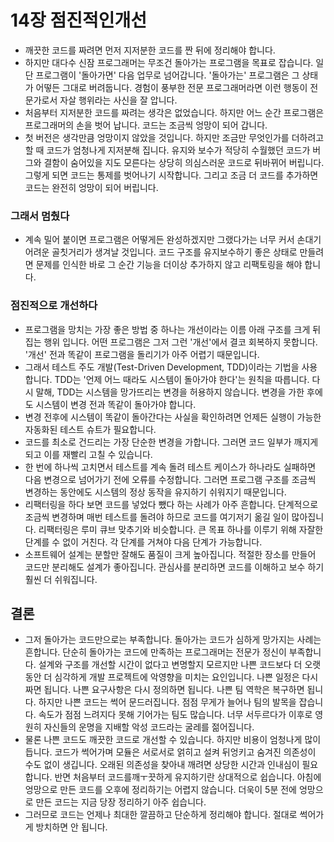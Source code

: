 # 14장 점진적인개선

- 깨끗한 코드를 짜려면 먼저 지저분한 코드를 짠 뒤에 정리해야 합니다.
- 하지만 대다수 신잠 프로그래머는 무조건 돌아가는 프로그램을 목표로 잡습니다. 일단 프로그램이 '돌아가면' 다음 업무로 넘어갑니다. '돌아가는' 프로그램은 그 상태가 어떻든 그대로 버려둡니다. 경험이 풍부한 전문 프로그래머라면 이런 행동이 전문가로서 자살 행위라는 사신을 잘 압니다.
- 처음부터 지저분한 코드를 짜려는 생각은 없었습니다. 하지만 어느 순간 프로그램은 프로그래머의 손을 벗어 납니다. 코드는 조금씩 엉망이 되어 갑니다.
- 첫 버전은 생각만큼 엉망이지 않았을 것입니다. 하지만 조금만 무엇인가를 더하려고 할 때 코드가 엄청나게 지저분해 집니다. 유지와 보수가 적당히 수월했던 코드가 버그와 결함이 숨어있을 지도 모른다는 상당히 의심스러운 코드로 뒤바뀌어 버립니다. 그렇게 되면 코드는 통제를 벗어나기 시작합니다. 그리고 조금 더 코드를 추가하면 코드는 완전히 엉망이 되어 버립니다.

### 그래서 멈췄다

- 계속 밀어 붙이면 프로그램은 어떻게든 완성하겠지만 그랬다가는 너무 커서 손대기 어려운 골칫거리가 생겨날 것입니다. 코드 구조를 유지보수하기 좋은 상태로 만들려면 문제를 인식한 바로 그 순간 기능을 더이상 추가하지 않고 리팩토링을 해야 합니다.

### 점진적으로 개선하다

- 프로그램을 망치는 가장 좋은 방법 중 하나는 개선이라는 이름 아래 구조를 크게 뒤집는 행위 입니다. 어떤 프로그램은 그저 그런 '개선'에서 결코 회복하지 못합니다. '개선' 전과 똑같이 프로그램을 돌리기가 아주 어렵기 때문입니다.
- 그래서 테스트 주도 개발(Test-Driven Development, TDD)이라는 기법을 사용합니다. TDD는 '언제 어느 때라도 시스템이 돌아가야 한다'는 원칙을 따릅니다. 다시 말해, TDD는 시스템을 망가뜨리는 변경을 허용하지 않습니다. 변경을 가한 후에도 시스템이 변경 전과 똑같이 돌아가야 합니다.
- 변경 전후에 시스템이 똑같이 돌아간다는 사실을 확인하려면 언제든 실행이 가능한 자동화된 테스트 슈트가 필요합니다.
- 코드를 최소로 건드리는 가장 단순한 변경을 가합니다. 그러면 코드 일부가 깨지게 되고 이를 재빨리 고칠 수 있습니다.
- 한 번에 하나씩 고치면서 테스트를 계속 돌려 테스트 케이스가 하나라도 실패하면 다음 변경으로 넘어가기 전에 오류를 수정합니다. 그러면 프로그램 구조를 조금씩 변경하는 동안에도 시스템의 정상 동작을 유지하기 쉬워지기 때문입니다.
- 리팩터링을 하다 보면 코드를 넣었다 뺐다 하는 사례가 아주 흔합니다. 단계적으로 조금씩 변경하며 매번 테스트를 돌려야 하므로 코드를 여기저기 옮길 일이 많아집니다. 리팩터링은 루미 큐브 맞추기와 비슷합니다. 큰 목표 하나를 이루기 위해 자잘한 단계를 수 없이 거친다. 각 단계를 거쳐야 다음 단계가 가능합니다.
- 소프트웨어 설계는 분할만 잘해도 품질이 크게 높아집니다. 적절한 장소를 만들어 코드만 분리해도 설계가 좋아집니다. 관심사를 분리하면 코드를 이해하고 보수 하기 훨씬 더 쉬워집니다.

## 결론

- 그저 돌아가는 코드만으로는 부족합니다. 돌아가는 코드가 심하게 망가지는 사례는 흔합니다. 단순히 돌아가는 코드에 만족하는 프로그래머는 전문가 정신이 부족합니다. 설계와 구조를 개선할 시간이 없다고 변명할지 모르지만 나쁜 코드보다 더 오랫동안 더 심각하게 개발 프로젝트에 악영향을 미치는 요인입니다. 나쁜 일정은 다시 짜면 됩니다. 나쁜 요구사항은 다시 정의하면 됩니다. 나쁜 팀 역학은 복구하면 됩니다. 하지만 나쁜 코드는 썩어 문드러집니다. 점점 무게가 늘어나 팀의 발목을 잡습니다. 속도가 점점 느려지다 못해 기어가는 팀도 많습니다. 너무 서두르다가 이후로 영원히 자신들의 운명을 지배할 악성 코드라는 굴레를 젊어집니다.
- 물론 나쁜 코드도 깨끗한 코드로 개선할 수 있습니다. 하지만 비용이 엄청나게 많이 듭니다. 코드가 썩어가며 모듈은 서로서로 얽히고 설켜 뒤엉키고 숨겨진 의존성이 수도 없이 생깁니다. 오래된 의존성을 찾아내 깨려면 상당한 시간과 인내심이 필요합니다. 반면 처음부터 코드를깨ㅜ끗하게 유지하기란 상대적으로 쉽습니다. 아침에 엉망으로 만든 코드를 오후에 정리하기는 어렵지 않습니다. 더욱이 5분 전에 엉망으로 만든 코드는 지금 당장 정리하기 아주 쉽습니다.
- 그러므로 코드는 언제나 최대한 깔끔하고 단순하게 정리해야 합니다. 절대로 썩어가게 방치하면 안 됩니다.
